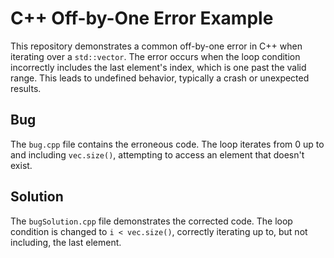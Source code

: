 # C++ Off-by-One Error Example

This repository demonstrates a common off-by-one error in C++ when iterating over a `std::vector`.  The error occurs when the loop condition incorrectly includes the last element's index, which is one past the valid range. This leads to undefined behavior, typically a crash or unexpected results.

## Bug

The `bug.cpp` file contains the erroneous code.  The loop iterates from 0 up to and including `vec.size()`, attempting to access an element that doesn't exist.  

## Solution

The `bugSolution.cpp` file demonstrates the corrected code. The loop condition is changed to `i < vec.size()`, correctly iterating up to, but not including, the last element. 